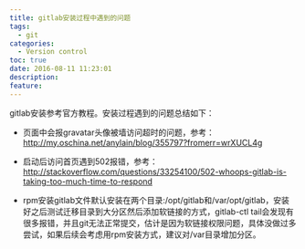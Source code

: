 ```yaml
---
title: gitlab安装过程中遇到的问题
tags:
  - git
categories:
  - Version control
toc: true
date: 2016-08-11 11:23:01
description:
feature:
---
```


gitlab安装参考官方教程。安装过程遇到的问题总结如下：

* 页面中会报gravatar头像被墙访问超时的问题，参考：http://my.oschina.net/anylain/blog/355797?fromerr=wrXUCL4g

* 启动后访问首页遇到502报错，参考：http://stackoverflow.com/questions/33254100/502-whoops-gitlab-is-taking-too-much-time-to-respond

* rpm安装gitlab文件默认安装在两个目录:/opt/gitlab和/var/opt/gitlab，安装好之后测试迁移目录到大分区然后添加软链接的方式，gitlab-ctl tail会发现有很多报错，并且git无法正常提交，估计是因为软链接权限问题，具体没做过多尝试，如果后续会考虑用rpm安装方式，建议对/var目录增加分区。